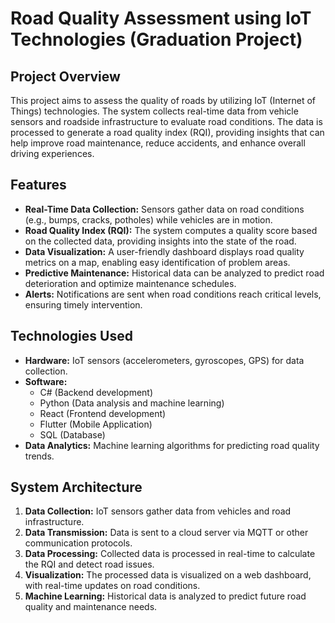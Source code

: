 # Road Quality Assessment using IoT Technologies (Graduation Project)

## Project Overview

This project aims to assess the quality of roads by utilizing IoT (Internet of Things) technologies. The system collects real-time data from vehicle sensors and roadside infrastructure to evaluate road conditions. The data is processed to generate a road quality index (RQI), providing insights that can help improve road maintenance, reduce accidents, and enhance overall driving experiences.

## Features
- **Real-Time Data Collection:** Sensors gather data on road conditions (e.g., bumps, cracks, potholes) while vehicles are in motion.
- **Road Quality Index (RQI):** The system computes a quality score based on the collected data, providing insights into the state of the road.
- **Data Visualization:** A user-friendly dashboard displays road quality metrics on a map, enabling easy identification of problem areas.
- **Predictive Maintenance:** Historical data can be analyzed to predict road deterioration and optimize maintenance schedules.
- **Alerts:** Notifications are sent when road conditions reach critical levels, ensuring timely intervention.

## Technologies Used
- **Hardware:** IoT sensors (accelerometers, gyroscopes, GPS) for data collection.
- **Software:** 
  - C# (Backend development)
  - Python (Data analysis and machine learning)
  - React (Frontend development)
  - Flutter (Mobile Application)
  - SQL (Database)
- **Data Analytics:** Machine learning algorithms for predicting road quality trends.

## System Architecture

1. **Data Collection:** IoT sensors gather data from vehicles and road infrastructure.
2. **Data Transmission:** Data is sent to a cloud server via MQTT or other communication protocols.
3. **Data Processing:** Collected data is processed in real-time to calculate the RQI and detect road issues.
4. **Visualization:** The processed data is visualized on a web dashboard, with real-time updates on road conditions.
5. **Machine Learning:** Historical data is analyzed to predict future road quality and maintenance needs.

